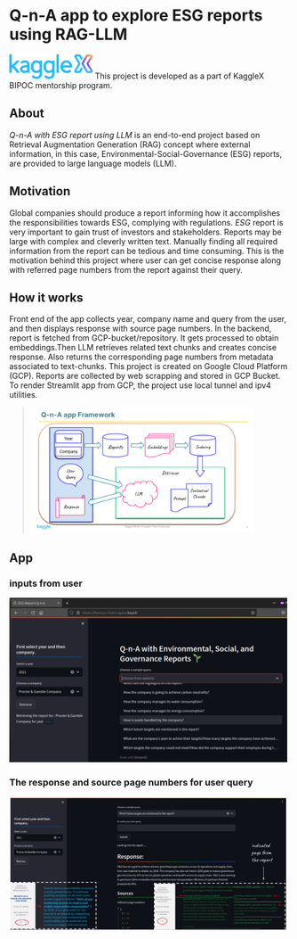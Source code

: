 # Q-n-A app to explore ESG reports using RAG-LLM

[<img src="./images/kx-image.png" width="150" />](./images/) This project is developed as a part of KaggleX BIPOC mentorship program.

## About
<p> <em> Q-n-A with ESG report using LLM </em> is an end-to-end project based on Retrieval Augmentation Generation (RAG) concept where external information, in this case, Environmental-Social-Governance (ESG) reports, are provided to large language models (LLM). </p>

 ## Motivation
<p> Global companies should produce a report informing how it accomplishes the responsibilities towards ESG, complying with regulations. <em>ESG</em> report is very important to gain trust of investors and stakeholders. Reports may be large with complex and cleverly written text. Manually finding all required information from the report can be tedious and time consuming. This is the motivation behind this project where user can get concise response along with referred page numbers from the report against their query.  </p>

## How it works
<p> Front end of the app collects year, company name and query from the user, and then displays response with source page numbers. In the backend, report is fetched from GCP-bucket/repository. It gets processed to obtain embeddings.Then LLM retrieves related text chunks and creates concise response. Also returns the corresponding page numbers from metadata associated to text-chunks. This project is created on Google Cloud Platform (GCP). Reports are collected by web scrapping and stored in GCP Bucket. To render Streamlit app from GCP, the project use local tunnel and ipv4 utilities. </p>

> [<img src="./images/kx-LLM-RAG-Fig.png" width="400" />](./images/)

## App 
### inputs from user
[<img src="./images/app_example.png" width="500" />](./images/)

### The response and source page numbers for user query
[<img src="./images/kx-LLM-RAG-appOP.png" width="500" />](./images/)
